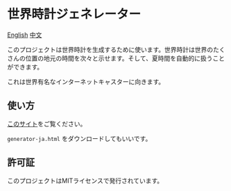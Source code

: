 # 世界時計ジェネレーター

[English](README.md) [中文](chinese.md)

このプロジェクトは世界時計を生成するために使います。世界時計は世界のたくさんの位置の地元の時間を次々と示せます。そして、夏時間を自動的に扱うことができます。

これは世界有名なインターネットキャスターに向きます。

## 使い方

[このサイト](https://yanjisheng.github.io/worldclock)をご覧ください。

`generator-ja.html` をダウンロードしてもいいです。

## 許可証

このプロジェクトはMITライセンスで発行されています。
